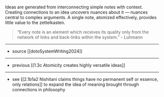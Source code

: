 Ideas are generated from interconnecting simple notes with context. Creating connections to an idea uncovers nuances about it — nuances central to complex arguments. A single note, atomized effectively, provides little value to the zettelkasten.

>“Every note is an element which receives its quality only from the network of links and back-links within the system.” - Luhmann

---

- source [[dotoSystemWriting2024]]

---

- previous [[1.3c Atomicity creates highly versatile ideas]]

---

- see [[2.1b1a2 Nishitani claims things have no permanent self or essence, only relations]] to expand the idea of meaning brought through connections in philosophy 